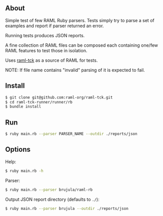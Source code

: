 ## About

Simple test of few RAML Ruby parsers. Tests simply try to parse a set of examples and report if parser returned an error.

Running tests produces JSON reports.

A fine collection of RAML files can be composed each containing one/few RAML features to test those in isolation.

Uses [raml-tck](https://github.com/raml-org/raml-tck/tree/master/tests/raml-1.0) as a source of RAML for tests.

NOTE: If file name contains "invalid" parsing of it is expected to fail.

## Install

```sh
$ git clone git@github.com:raml-org/raml-tck.git
$ cd raml-tck-runner/runner/rb
$ bundle install
```

## Run

```sh
$ ruby main.rb --parser PARSER_NAME --outdir ./reports/json
```

## Options

Help:
```sh
$ ruby main.rb -h
```

Parser:
```sh
$ ruby main.rb --parser brujula/raml-rb
```

Output JSON report directory (defaults to `./`):
```sh
$ ruby main.rb --parser brujula --outdir ./reports/json
```
